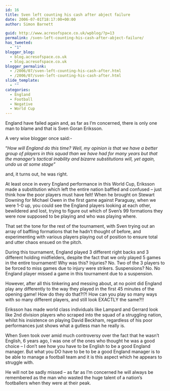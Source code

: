 ```yaml
---
id: 16
title: Sven left counting his cash after abject failure
date: 2006-07-01T18:17:00+00:00
author: Simon Barnett

guid: http://www.acresofspace.co.uk/wpblog/?p=13
permalink: /sven-left-counting-his-cash-after-abject-failure/
has_tweeted:
  - "1"
blogger_blog:
  - blog.acresofspace.co.uk
  - blog.acresofspace.co.uk
blogger_permalink:
  - /2006/07/sven-left-counting-his-cash-after.html
  - /2006/07/sven-left-counting-his-cash-after.html
slide_template:
  - ""
categories:
  - England
  - Football
  - Negative
  - World Cup
---
```

England have failed again and, as far as I&#8217;m concerned, there is only one man to blame and that is Sven Goran Eriksson.

A very wise blogger once said:-

&#8220;<span style="font-style: italic">How will England do this time? Well, my opinion is that </span><span style="font-style: italic">we have a better group of players in this squad than we have had for many years but that the manager&#8217;s tactical inability and bizarre substitutions will, yet again, undo us at some stage&#8221;</span>

and, it turns out, he was right.

At least once in every England performance in this World Cup, Eriksson made a substitution which left the entire nation baffled and confused &#8211; just think how the poor players must have felt! When he brought on Stewart Downing for Michael Owen in the first game against Paraguay, when we were 1-0 up, you could see the England players looking at each other, bewildered and lost, trying to figure out which of Sven&#8217;s 99 formations they were now supposed to be playing and who was playing where.

That set the tone for the rest of the tournament, with Sven trying out an array of baffling formations that he hadn&#8217;t thought of before, and experimenting with various players playing out of position to ensure total and utter chaos ensued on the pitch.

During this tournament, England played 3 different right backs and 3 different holding midfielders, despite the fact that we only played 5 games in the entire tournament! Why was this? Injuries? No. Two of the 3 players to be forced to miss games due to injury were strikers. Suspensions? No. No England player missed a game in this tournament due to a suspension.

However, after all this tinkering and messing about, at no point did England play any differently to the way they played in the first 45 minutes of the opening game! How do they do that?!?! How can you play so many ways with so many different players, and still look EXACTLY the same?!!

Eriksson has made world class individuals like Lampard and Gerrard look like 2nd division players who scraped into the squad of a struggling nation, whilst his insistence on playing David Beckham, regardless of his poor performances just shows what a gutless man he really is.

When Sven took over amid much controversy over the fact that he wasn&#8217;t English, 6 years ago, I was one of the ones who thought he was a good choice &#8211; I don&#8217;t see how you have to be English to be a good England manager. But what you DO have to be to be a good England manager is to be able to manage a football team and it is this aspect which he appears to struggle with.

He will not be sadly missed &#8211; as far as I&#8217;m concerned he will always be remembered as the man who wasted the huge talent of a nation&#8217;s footballers when they were at their peak.
